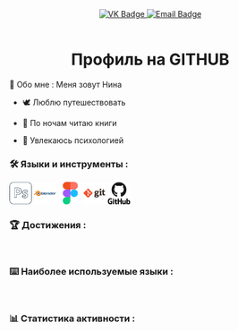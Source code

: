 <div id="badges" align="center"> 
    <a href="https://vk.com/ninel738">
        <img src="https://img.shields.io/badge/VK-blue?style-for-the-badge&logo=VK&logoColor-white" alt="VK Badge"/> 
    </a> 
    <a href="https://mail.google.com/mail/u/1/#inbox">  
        <img src="https://img.shields.io/badge/EMAIL-red?style-for-the-badge&logo=Gmail&logoColor-white" alt="Email Badge"/> 
    </a> 
</div>

<div id="viewprof" align="center"> 
    <img src="https://komarev.com/ghpvc/?username=Nina546654ml&style-flat-square&color=blue" alt=""/> 
</div>

<div id="heythere" align="center"> 
    <h1>Профиль на GITHUB</h1> 
</div>

:fox_face: Обо мне : Меня зовут Нина

- :dove: Люблю путешествовать

- :sunrise_over_mountains: По ночам читаю книги

- :gem: Увлекаюсь психологией


### :hammer_and_wrench: Языки и инструменты :

<div> 
    <img src="https://github.com/devicons/devicon/blob/master/icons/photoshop/photoshop-line.svg" width="40" height="40"/> 
     <img src="https://github.com/devicons/devicon/blob/master/icons/blender/blender-original-wordmark.svg" width="40" height="40"/> 
    <img src="https://github.com/devicons/devicon/blob/master/icons/figma/figma-original.svg" width="40" height="40"/> 
    <img src="https://github.com/devicons/devicon/blob/master/icons/git/git-original-wordmark.svg" width="40" height="40"/> 
    <img src="https://github.com/devicons/devicon/blob/master/icons/github/github-original-wordmark.svg" width="40" height="40"/> 
</div>


### :trophy: Достижения : 

<div> 
    <img src="https://github-profile-trophy.vercel.app/?username=Nina546654ml" alt=""/>  
</div>

### :keyboard: Наиболее используемые языки :

<div> 
    <img src="https://github-readme-stats.vercel.app/api/top-langs/?username=Nina546654ml" alt=""/>  
</div>

### :bar_chart: Статистика активности :

<div> 
    <img src="https://github-readme-activity-graph.vercel.app/graph?username=Nina546654ml&theme=github-compact" alt=""/>  
</div>




